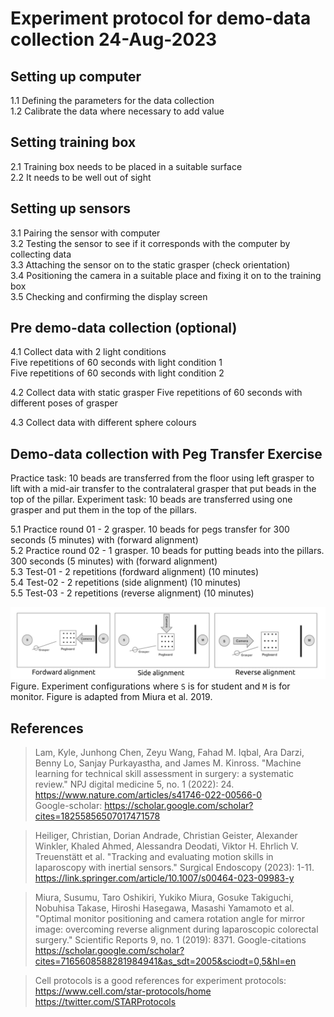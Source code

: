 # Experiment protocol for demo-data collection 24-Aug-2023

## Setting up computer
1.1 Defining the parameters for the data collection   
1.2 Calibrate the data where necessary to add value   

## Setting training box
2.1 Training box needs to be placed in a suitable surface  
2.2 It needs to be well out of sight   

## Setting up sensors
3.1 Pairing the sensor with computer  
3.2 Testing the sensor to see if it corresponds with the computer by collecting data  
3.3 Attaching the sensor on to the static grasper (check orientation)  
3.4 Positioning the camera in a suitable place and fixing it on to the training box  
3.5 Checking and confirming the display screen    

## Pre demo-data collection (optional)
4.1 Collect data with 2 light conditions    
  Five repetitions of 60 seconds with light condition 1     
  Five repetitions of 60 seconds with light condition 2  

4.2 Collect data with static grasper
  Five repetitions of 60 seconds with different poses of grasper   

4.3 Collect data with different sphere colours

## Demo-data collection with Peg Transfer Exercise
Practice task: 10 beads are transferred from the floor using left grasper to lift with a mid-air transfer to the contralateral grasper that put beads in the top of the pillar.
Experiment task: 10 beads are transferred using one grasper and put them in the top of the pillars.

5.1 Practice round 01 - 2 grasper. 10 beads for pegs transfer for 300 seconds (5 minutes) with (forward alignment)  
5.2 Practice round 02 - 1 grasper. 10 beads for putting beads into the pillars. 300 seconds (5 minutes) with (forward alignment)  
5.3 Test-01 - 2 repetitions (fordward alignment) (10 minutes)   
5.4 Test-02 - 2 repetitions (side alignment) (10 minutes)   
5.5 Test-03 - 2 repetitions (reverse alignment) (10 minutes)   

![fig](../../figures/experiment-protocol-24-aug-2023/outputs/drawing-v00.png)      
Figure. Experiment configurations where `S` is for student and `M` is for monitor. Figure is adapted from Miura et al. 2019. 

## References
> Lam, Kyle, Junhong Chen, Zeyu Wang, Fahad M. Iqbal, Ara Darzi, Benny Lo, Sanjay Purkayastha, and James M. Kinross. 
> "Machine learning for technical skill assessment in surgery: a systematic review." 
> NPJ digital medicine 5, no. 1 (2022): 24.  
> https://www.nature.com/articles/s41746-022-00566-0  
> Google-scholar: https://scholar.google.com/scholar?cites=18255856507017471578 

> Heiliger, Christian, Dorian Andrade, Christian Geister, Alexander Winkler, Khaled Ahmed, Alessandra Deodati, 
> Viktor H. Ehrlich V. Treuenstätt et al. 
> "Tracking and evaluating motion skills in laparoscopy with inertial sensors." 
> Surgical Endoscopy (2023): 1-11. 
> https://link.springer.com/article/10.1007/s00464-023-09983-y 

> Miura, Susumu, Taro Oshikiri, Yukiko Miura, Gosuke Takiguchi, Nobuhisa Takase, Hiroshi Hasegawa, Masashi Yamamoto et al. 
> "Optimal monitor positioning and camera rotation angle for mirror image: overcoming reverse alignment during laparoscopic colorectal surgery." 
> Scientific Reports 9, no. 1 (2019): 8371.
> Google-citations https://scholar.google.com/scholar?cites=7165608588281984941&as_sdt=2005&sciodt=0,5&hl=en

> Cell protocols is a good references for experiment protocols: https://www.cell.com/star-protocols/home https://twitter.com/STARProtocols
